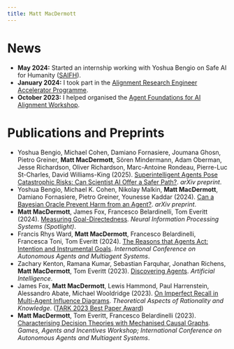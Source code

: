 ```yaml
---
title: Matt MacDermott
---
```

# News
* **May 2024:** Started an internship working with Yoshua Bengio on Safe AI for Humanity ([SAIFH](https://arxiv.org/pdf/2502.15657)).
* **January 2024:** I took part in the [Alignment Research Engineer Accelerator Programme](https://www.arena.education/).
* **October 2023:** I helped organised the [Agent Foundations for AI Alignment Workshop](agentfoundations.net).

# Publications and Preprints
* Yoshua Bengio, Michael Cohen, Damiano Fornasiere, Joumana Ghosn, Pietro Greiner, **Matt MacDermott**, Sören Mindermann, Adam Oberman, Jesse Richardson, Oliver Richardson, Marc-Antoine Rondeau, Pierre-Luc St-Charles, David Williams-King (2025). [Superintelligent Agents Pose Catastrophic Risks: Can Scientist AI Offer a Safer Path?](https://arxiv.org/abs/2502.15657). *arXiv preprint*.
* Yoshua Bengio, Michael K. Cohen, Nikolay Malkin, **Matt MacDermott**, Damiano Fornasiere, Pietro Greiner, Younesse Kaddar (2024). [Can a Bayesian Oracle Prevent Harm from an Agent?](https://arxiv.org/abs/2408.05284). *arXiv preprint*.
* **Matt MacDermott**, James Fox, Francesco Belardinelli, Tom Everitt (2024). [Measuring Goal-Directedness](https://arxiv.org/abs/2412.04758). *Neural Information Processing Systems (Spotlight)*.
* Francis Rhys Ward, **Matt MacDermott**, Francesco Belardinelli, Francesca Toni, Tom Everitt (2024). [The Reasons that Agents Act: Intention and Instrumental Goals](https://arxiv.org/abs/2402.07221). *International Conference on Autonomous Agents and Multiagent Systems*.
* Zachary Kenton, Ramana Kumar, Sebastian Farquhar, Jonathan Richens, **Matt MacDermott**, Tom Everitt (2023). [Discovering Agents](https://arxiv.org/abs/2208.08345). *Artificial Intelligence*.
* James Fox, **Matt MacDermott**, Lewis Hammond, Paul Harrenstein, Alessandro Abate, Michael Wooldridge (2023). [On Imperfect Recall in Multi-Agent Influence Diagrams](https://arxiv.org/abs/2307.05059). *Theoretical Aspects of Rationality and Knowledge*.
  ([TARK 2023 Best Paper Award](https://safeandtrustedai.org/matt-macdermott-co-authors-paper-that-wins-best-paper-award-at-tark-2023/))
* **Matt MacDermott**, Tom Everitt, Francesco Belardinelli (2023). [Characterising Decision Theories with Mechanised Causal Graphs](https://arxiv.org/abs/2307.10987). *Games, Agents and Incentives Workshop; International Conference on Autonomous Agents and Multiagent Systems*.
